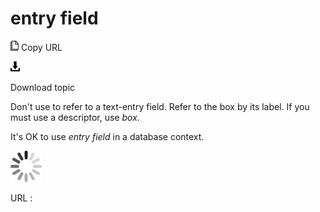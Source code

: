 # entry field

![Copy URL](media/entry-field/Copy.png)
Copy URL

![Download](media/entry-field/Download.png)

Download topic

Don't use to refer to a text-entry field. Refer to the box by its label. If you must use a descriptor, use *box*.

It's OK to use *entry field* in a database context.

![In progress](media/entry-field/activity-large.gif)

URL :
